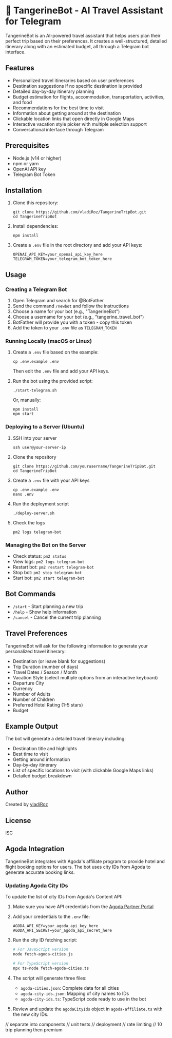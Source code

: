 # 🍊 TangerineBot - AI Travel Assistant for Telegram

TangerineBot is an AI-powered travel assistant that helps users plan their perfect trip based on their preferences. It creates a well-structured, detailed itinerary along with an estimated budget, all through a Telegram bot interface.

## Features

- Personalized travel itineraries based on user preferences
- Destination suggestions if no specific destination is provided
- Detailed day-by-day itinerary planning
- Budget estimation for flights, accommodation, transportation, activities, and food
- Recommendations for the best time to visit
- Information about getting around at the destination
- Clickable location links that open directly in Google Maps
- Interactive vacation style picker with multiple selection support
- Conversational interface through Telegram

## Prerequisites

- Node.js (v14 or higher)
- npm or yarn
- OpenAI API key
- Telegram Bot Token

## Installation

1. Clone this repository:
   ```
   git clone https://github.com/vladiRoz/TangerineTripBot.git
   cd TangerineTripBot
   ```

2. Install dependencies:
   ```
   npm install
   ```

3. Create a `.env` file in the root directory and add your API keys:
   ```
   OPENAI_API_KEY=your_openai_api_key_here
   TELEGRAM_TOKEN=your_telegram_bot_token_here
   ```

## Usage

### Creating a Telegram Bot

1. Open Telegram and search for @BotFather
2. Send the command `/newbot` and follow the instructions
3. Choose a name for your bot (e.g., "TangerineBot")
4. Choose a username for your bot (e.g., "tangerine_travel_bot")
5. BotFather will provide you with a token - copy this token
6. Add the token to your `.env` file as `TELEGRAM_TOKEN`

### Running Locally (macOS or Linux)

1. Create a `.env` file based on the example:
   ```
   cp .env.example .env
   ```
   Then edit the `.env` file and add your API keys.

2. Run the bot using the provided script:
   ```
   ./start-telegram.sh
   ```
   
   Or, manually:
   ```
   npm install
   npm start
   ```

### Deploying to a Server (Ubuntu)

1. SSH into your server
   ```
   ssh user@your-server-ip
   ```

2. Clone the repository
   ```
   git clone https://github.com/yourusername/TangerineTripBot.git
   cd TangerineTripBot
   ```

3. Create a `.env` file with your API keys
   ```
   cp .env.example .env
   nano .env
   ```

4. Run the deployment script
   ```
   ./deploy-server.sh
   ```

5. Check the logs
   ```
   pm2 logs telegram-bot
   ```

### Managing the Bot on the Server

- Check status: `pm2 status`
- View logs: `pm2 logs telegram-bot`
- Restart bot: `pm2 restart telegram-bot`
- Stop bot: `pm2 stop telegram-bot`
- Start bot: `pm2 start telegram-bot`

## Bot Commands

- `/start` - Start planning a new trip
- `/help` - Show help information
- `/cancel` - Cancel the current trip planning

## Travel Preferences

TangerineBot will ask for the following information to generate your personalized travel itinerary:

- Destination (or leave blank for suggestions)
- Trip Duration (number of days)
- Travel Dates / Season / Month
- Vacation Style (select multiple options from an interactive keyboard)
- Departure City
- Currency
- Number of Adults
- Number of Children
- Preferred Hotel Rating (1-5 stars)
- Budget

## Example Output

The bot will generate a detailed travel itinerary including:

- Destination title and highlights
- Best time to visit
- Getting around information
- Day-by-day itinerary
- List of specific locations to visit (with clickable Google Maps links)
- Detailed budget breakdown

## Author

Created by [vladiRoz](https://github.com/vladiRoz)

## License

ISC 

## Agoda Integration

TangerineBot integrates with Agoda's affiliate program to provide hotel and flight booking options for users. The bot uses city IDs from Agoda to generate accurate booking links.

### Updating Agoda City IDs

To update the list of city IDs from Agoda's Content API:

1. Make sure you have API credentials from the [Agoda Partner Portal](https://partners.agoda.com/DeveloperPortal)
2. Add your credentials to the `.env` file:
   ```
   AGODA_API_KEY=your_agoda_api_key_here
   AGODA_API_SECRET=your_agoda_api_secret_here
   ```
3. Run the city ID fetching script:
   ```bash
   # For JavaScript version
   node fetch-agoda-cities.js
   
   # For TypeScript version
   npx ts-node fetch-agoda-cities.ts
   ```
4. The script will generate three files:
   - `agoda-cities.json`: Complete data for all cities
   - `agoda-city-ids.json`: Mapping of city names to IDs
   - `agoda-city-ids.ts`: TypeScript code ready to use in the bot

5. Review and update the `agodaCityIds` object in `agoda-affiliate.ts` with the new city IDs.

// separate into components
// unit tests
// deployment
// rate limiting
// 10 trip planning then premium